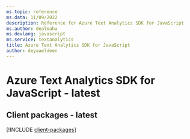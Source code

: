 ```yaml
---
ms.topic: reference
ms.data: 11/09/2022
description: Reference for Azure Text Analytics SDK for JavaScript
ms.author: dealmaha
ms.devlang: javascript
ms.service: textanalytics
title: Azure Text Analytics SDK for JavaScript
author: deyaaeldeen
---
```

# Azure Text Analytics SDK for JavaScript - latest

## Client packages - latest
[!INCLUDE [client-packages](text-analytics-client-index.md)]